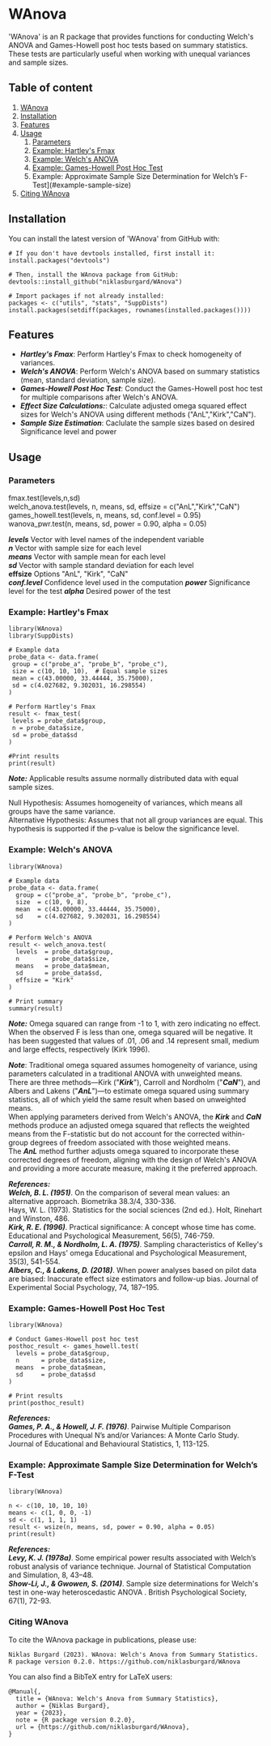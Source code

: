 # WAnova

'WAnova' is an R package that provides functions for conducting Welch's ANOVA and Games-Howell post hoc tests based on summary statistics. These tests are particularly useful when working with unequal variances and sample sizes.

## Table of content

1. [WAnova](#wanova)
2. [Installation](#installation)
3. [Features](#features)
4. [Usage](#usage)
    1. [Parameters](#parameters)
    2. [Example: Hartley's Fmax](#example-hartleys-fmax)
    3. [Example: Welch's ANOVA](#example-welchs-anova)
    4. [Example: Games-Howell Post Hoc Test](#example-games-howell-post-hoc-test)
    5. Example: Approximate Sample Size Determination for Welch’s F-Test](#example-sample-size)
5. [Citing WAnova](#citing-wanova)

## Installation

You can install the latest version of 'WAnova' from GitHub with:
```
# If you don't have devtools installed, first install it:
install.packages("devtools")

# Then, install the WAnova package from GitHub:
devtools::install_github("niklasburgard/WAnova")

# Import packages if not already installed:
packages <- c("utils", "stats", "SuppDists")
install.packages(setdiff(packages, rownames(installed.packages())))
```

## Features

+ ***Hartley's Fmax***: Perform Hartley's Fmax to check homogeneity of variances.
+ ***Welch's ANOVA***: Perform Welch's ANOVA based on summary statistics (mean, standard deviation, sample size).
+ ***Games-Howell Post Hoc Test***: Conduct the Games-Howell post hoc test for multiple comparisons after Welch's ANOVA.
+ ***Effect Size Calculations:***: Calculate adjusted omega squared effect sizes for Welch's ANOVA using different methods ("AnL","Kirk","CaN").
+ ***Sample Size Estimation***: Caclulate the sample sizes based on desired Significance level and power

## Usage

### Parameters

fmax.test(levels,n,sd)  
welch_anova.test(levels, n, means, sd, effsize = c("AnL","Kirk","CaN")  
games_howell.test(levels, n, means, sd, conf.level = 0.95)
wanova_pwr.test(n, means, sd, power = 0.90, alpha = 0.05)

***levels*** Vector with level names of the independent variable  
***n***  Vector with sample size for each level  
***means*** Vector with sample mean for each level  
***sd*** Vector with sample standard deviation for each level  
**effsize** Options "AnL", "Kirk", "CaN"  
***conf.level*** Confidence level used in the computation
***power*** Significance level for the test
***alpha*** Desired power of the test

### Example: Hartley's Fmax
```
library(WAnova)
library(SuppDists)

# Example data
probe_data <- data.frame(
 group = c("probe_a", "probe_b", "probe_c"),
 size = c(10, 10, 10),  # Equal sample sizes
 mean = c(43.00000, 33.44444, 35.75000),
 sd = c(4.027682, 9.302031, 16.298554)
)

# Perform Hartley's Fmax
result <- fmax_test(
 levels = probe_data$group,
 n = probe_data$size,
 sd = probe_data$sd
)

#Print results
print(result)
```
***Note:*** Applicable results assume normally distributed data with equal sample sizes.  

Null Hypothesis: Assumes homogeneity of variances, which means all groups have the same variance.  
Alternative Hypothesis: Assumes that not all group variances are equal. This hypothesis is
supported if the p-value is below the significance level.

### Example: Welch's ANOVA
```
library(WAnova)

# Example data
probe_data <- data.frame(
  group = c("probe_a", "probe_b", "probe_c"),
  size  = c(10, 9, 8),
  mean  = c(43.00000, 33.44444, 35.75000),
  sd    = c(4.027682, 9.302031, 16.298554)
)

# Perform Welch's ANOVA
result <- welch_anova.test(
  levels  = probe_data$group,
  n       = probe_data$size,
  means   = probe_data$mean,
  sd      = probe_data$sd,
  effsize = "Kirk"
)

# Print summary
summary(result)
```
***Note:*** Omega squared can range from -1 to 1, with zero indicating no effect. When the observed F is less than one, omega squared will be negative. It has been suggested that values of .01, .06 and .14 represent small, medium and large effects, respectively (Kirk 1996).

***Note***: Traditional omega squared assumes homogeneity of variance, using parameters calculated in a traditional ANOVA with unweighted means. There are three methods—Kirk ("***Kirk***"), Carroll and Nordholm ("***CaN***"), and Albers and Lakens ("***AnL***")—to estimate omega squared using summary statistics, all of which yield the same result when based on unweighted means.  
When applying parameters derived from Welch's ANOVA, the ***Kirk*** and ***CaN*** methods produce an adjusted omega squared that reflects the weighted means from the F-statistic but do not account for the corrected within-group degrees of freedom associated with those weighted means.  
The ***AnL*** method further adjusts omega squared to incorporate these corrected degrees of freedom, aligning with the design of Welch's ANOVA and providing a more accurate measure, making it the preferred approach.

***References:***  
***Welch, B. L. (1951)***. On the comparison of several mean values: an alternative approach. Biometrika 38.3/4, 330-336.  
Hays, W. L. (1973). Statistics for the social sciences (2nd ed.). Holt, Rinehart and Winston, 486.  
***Kirk, R. E. (1996)***. Practical significance: A concept whose time has come. Educational and Psychological Measurement, 56(5), 746-759.  
***Carroll, R. M., & Nordholm, L. A. (1975)***. Sampling characteristics of Kelley's epsilon and Hays' omega Educational and Psychological Measurement, 35(3), 541-554.  
***Albers, C., & Lakens, D. (2018)***. When power analyses based on pilot data are biased: Inaccurate effect size estimators and follow-up bias. Journal of Experimental Social Psychology, 74, 187–195.

### Example: Games-Howell Post Hoc Test
```
library(WAnova)

# Conduct Games-Howell post hoc test
posthoc_result <- games_howell.test(
  levels = probe_data$group,
  n      = probe_data$size,
  means  = probe_data$mean,
  sd     = probe_data$sd
)

# Print results
print(posthoc_result)
```

***References:***  
***Games, P. A., & Howell, J. F. (1976)***. Pairwise Multiple Comparison Procedures with Unequal N’s and/or Variances: A Monte Carlo Study. Journal of Educational and Behavioural Statistics, 1, 113-125.

### Example: Approximate Sample Size Determination for Welch’s F-Test
```
library(WAnova)

n <- c(10, 10, 10, 10)
means <- c(1, 0, 0, -1)
sd <- c(1, 1, 1, 1)
result <- wsize(n, means, sd, power = 0.90, alpha = 0.05)
print(result)
```

***References:***  
***Levy, K. J. (1978a)***. Some empirical power results associated with Welch’s robust analysis of variance technique. Journal of Statistical Computation and Simulation, 8, 43–48.  
***Show-Li, J., & Gwowen, S. (2014)***. Sample size determinations for Welch's test in one-way heteroscedastic ANOVA . British Psychological Society, 67(1), 72-93.

### Citing WAnova

To cite the WAnova package in publications, please use:
```
Niklas Burgard (2023). WAnova: Welch's Anova from Summary Statistics. R package version 0.2.0. https://github.com/niklasburgard/WAnova
```
You can also find a BibTeX entry for LaTeX users:
```
@Manual{,
  title = {WAnova: Welch's Anova from Summary Statistics},
  author = {Niklas Burgard},
  year = {2023},
  note = {R package version 0.2.0},
  url = {https://github.com/niklasburgard/WAnova},
}
```
